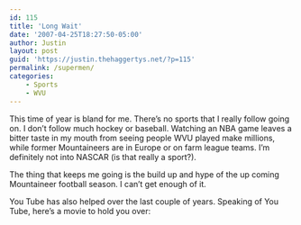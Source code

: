 ```yaml
---
id: 115
title: 'Long Wait'
date: '2007-04-25T18:27:50-05:00'
author: Justin
layout: post
guid: 'https://justin.thehaggertys.net/?p=115'
permalink: /supermen/
categories:
    - Sports
    - WVU
---
```


<script language="JavaScript" src="https://justin.thehaggertys.net/wp-content/uploads/2007/04/countdown.js"></script>

This time of year is bland for me. There’s no sports that I really follow going on. I don’t follow much hockey or baseball. Watching an NBA game leaves a bitter taste in my mouth from seeing people WVU played make millions, while former Mountaineers are in Europe or on farm league teams. I’m definitely not into NASCAR (is that really a sport?).

The thing that keeps me going is the build up and hype of the up coming Mountaineer football season. I can’t get enough of it.

You Tube has also helped over the last couple of years. Speaking of You Tube, here’s a movie to hold you over:  
<object height="350" width="425"><param name="movie" value="https://www.youtube.com/v/51zSRjR6yvM"></param><param name="wmode" value="transparent"></param><embed height="350" src="https://www.youtube.com/v/51zSRjR6yvM" type="application/x-shockwave-flash" width="425" wmode="transparent"></embed></object>
